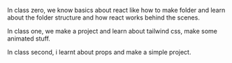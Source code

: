 
In class zero, we know basics about react like how to make folder and learn about the folder structure and how react works behind the scenes.

In class one, we make a project and learn about tailwind css, make some animated stuff.

In class second, i learnt about props and make a simple project.